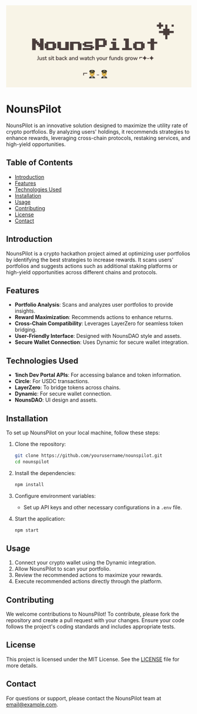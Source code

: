 ![NounsPilot Logo](public/images/banner.png)

# NounsPilot

NounsPilot is an innovative solution designed to maximize the utility rate of crypto portfolios. By analyzing users' holdings, it recommends strategies to enhance rewards, leveraging cross-chain protocols, restaking services, and high-yield opportunities.

## Table of Contents

- [Introduction](#introduction)
- [Features](#features)
- [Technologies Used](#technologies-used)
- [Installation](#installation)
- [Usage](#usage)
- [Contributing](#contributing)
- [License](#license)
- [Contact](#contact)

## Introduction

NounsPilot is a crypto hackathon project aimed at optimizing user portfolios by identifying the best strategies to increase rewards. It scans users' portfolios and suggests actions such as additional staking platforms or high-yield opportunities across different chains and protocols.

## Features

- **Portfolio Analysis**: Scans and analyzes user portfolios to provide insights.
- **Reward Maximization**: Recommends actions to enhance returns.
- **Cross-Chain Compatibility**: Leverages LayerZero for seamless token bridging.
- **User-Friendly Interface**: Designed with NounsDAO style and assets.
- **Secure Wallet Connection**: Uses Dynamic for secure wallet integration.

## Technologies Used

- **1inch Dev Portal APIs**: For accessing balance and token information.
- **Circle**: For USDC transactions.
- **LayerZero**: To bridge tokens across chains.
- **Dynamic**: For secure wallet connection.
- **NounsDAO**: UI design and assets.

## Installation

To set up NounsPilot on your local machine, follow these steps:

1. Clone the repository:
   ```bash
   git clone https://github.com/yourusername/nounspilot.git
   cd nounspilot
   ```

2. Install the dependencies:
   ```bash
   npm install
   ```

3. Configure environment variables:
   - Set up API keys and other necessary configurations in a `.env` file.

4. Start the application:
   ```bash
   npm start
   ```

## Usage

1. Connect your crypto wallet using the Dynamic integration.
2. Allow NounsPilot to scan your portfolio.
3. Review the recommended actions to maximize your rewards.
4. Execute recommended actions directly through the platform.

## Contributing

We welcome contributions to NounsPilot! To contribute, please fork the repository and create a pull request with your changes. Ensure your code follows the project's coding standards and includes appropriate tests.

## License

This project is licensed under the MIT License. See the [LICENSE](LICENSE) file for more details.

## Contact

For questions or support, please contact the NounsPilot team at [email@example.com](mailto:email@example.com).

